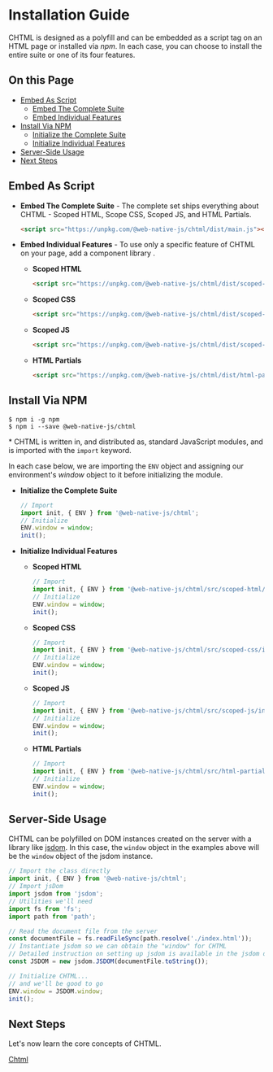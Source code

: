 # Installation Guide

CHTML is designed as a polyfill and can be embedded as a script tag on an HTML page or installed via *npm*. In each case, you can choose to install the entire suite or one of its four features.

## On this Page

+ [Embed As Script](#embed-as-script)
  + [Embed The Complete Suite](#embed-the-complete-suite)
  + [Embed Individual Features](#embed-individual-features)
+ [Install Via NPM](#install-via-npm)
  + [Initialize the Complete Suite](#initialize-the-complete-suite)
  + [Initialize Individual Features](#initialize-individual-features)
+ [Server-Side Usage](#server-side-usage)
+ [Next Steps](#next-steps)

## Embed As Script

+ **Embed The Complete Suite** - The complete set ships everything about CHTML - Scoped HTML, Scope CSS, Scoped JS, and HTML Partials.

  ```html
  <script src="https://unpkg.com/@web-native-js/chtml/dist/main.js"></script>
  ```

+ **Embed Individual Features** - To use only a specific feature of CHTML on your page, add a component library .

  + **Scoped HTML**

    ```html
    <script src="https://unpkg.com/@web-native-js/chtml/dist/scoped-html.js"></script>
    ```

  + **Scoped CSS**

    ```html
    <script src="https://unpkg.com/@web-native-js/chtml/dist/scoped-css.js"></script>
    ```

  + **Scoped JS**

    ```html
    <script src="https://unpkg.com/@web-native-js/chtml/dist/scoped-js.js"></script>
    ```

  + **HTML Partials**

    ```html
    <script src="https://unpkg.com/@web-native-js/chtml/dist/html-partials.js"></script>
    ```

## Install Via NPM

```text
$ npm i -g npm
$ npm i --save @web-native-js/chtml
```

\* CHTML is written in, and distributed as, standard JavaScript modules, and is imported with the `import` keyword.

In each case below, we are importing the `ENV` object and assigning our environment's *window* object to it before initializing the module.

+ **Initialize the Complete Suite**

  ```js
  // Import
  import init, { ENV } from '@web-native-js/chtml';
  // Initialize
  ENV.window = window;
  init();
  ```

+ **Initialize Individual Features**

  + **Scoped HTML**
    
    ```js
    // Import
    import init, { ENV } from '@web-native-js/chtml/src/scoped-html/index.js';
    // Initialize
    ENV.window = window;
    init();
    ```

  + **Scoped CSS**
    
    ```js
    // Import
    import init, { ENV } from '@web-native-js/chtml/src/scoped-css/index.js';
    // Initialize
    ENV.window = window;
    init();
    ```

  + **Scoped JS**
    
    ```js
    // Import
    import init, { ENV } from '@web-native-js/chtml/src/scoped-js/index.js';
    // Initialize
    ENV.window = window;
    init();
    ```

  + **HTML Partials**
    
    ```js
    // Import
    import init, { ENV } from '@web-native-js/chtml/src/html-partials/index.js';
    // Initialize
    ENV.window = window;
    init();
    ```

## Server-Side Usage

CHTML can be polyfilled on DOM instances created on the server with a library like [jsdom](https://github.com/jsdom/jsdom). In this case, the `window` object in the examples above will be the `window` object of the jsdom instance.


```js
// Import the class directly
import init, { ENV } from '@web-native-js/chtml';
// Import jsDom
import jsdom from 'jsdom';
// Utilities we'll need
import fs from 'fs';
import path from 'path';

// Read the document file from the server
const documentFile = fs.readFileSync(path.resolve('./index.html'));
// Instantiate jsdom so we can obtain the "window" for CHTML
// Detailed instruction on setting up jsdom is available in the jsdom docs
const JSDOM = new jsdom.JSDOM(documentFile.toString());

// Initialize CHTML...
// and we'll be good to go
ENV.window = JSDOM.window;
init();
```

## Next Steps

Let's now learn the core concepts of CHTML.

[Chtml](/chtml/)



